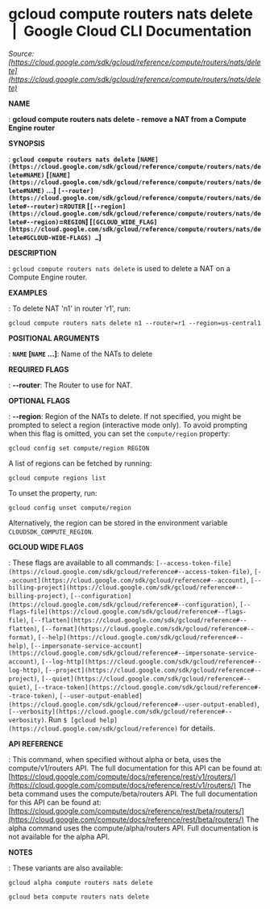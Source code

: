 # gcloud compute routers nats delete  |  Google Cloud CLI Documentation

*Source: [https://cloud.google.com/sdk/gcloud/reference/compute/routers/nats/delete](https://cloud.google.com/sdk/gcloud/reference/compute/routers/nats/delete)*

**NAME**

: **gcloud compute routers nats delete - remove a NAT from a Compute Engine router**

**SYNOPSIS**

: **`gcloud compute routers nats delete` `[NAME](https://cloud.google.com/sdk/gcloud/reference/compute/routers/nats/delete#NAME)` [`[NAME](https://cloud.google.com/sdk/gcloud/reference/compute/routers/nats/delete#NAME)` …] `[--router](https://cloud.google.com/sdk/gcloud/reference/compute/routers/nats/delete#--router)`=`ROUTER` [`[--region](https://cloud.google.com/sdk/gcloud/reference/compute/routers/nats/delete#--region)`=`REGION`] [`[GCLOUD_WIDE_FLAG](https://cloud.google.com/sdk/gcloud/reference/compute/routers/nats/delete#GCLOUD-WIDE-FLAGS) …`]**

**DESCRIPTION**

: `gcloud compute routers nats delete` is used to delete a NAT on a
Compute Engine router.

**EXAMPLES**

: To delete NAT 'n1' in router 'r1', run:

```
gcloud compute routers nats delete n1 --router=r1 --region=us-central1
```

**POSITIONAL ARGUMENTS**

: **`NAME` [`NAME` …]**:
Name of the NATs to delete

**REQUIRED FLAGS**

: **--router**:
The Router to use for NAT.

**OPTIONAL FLAGS**

: **--region**:
Region of the NATs to delete. If not specified, you might be prompted to select
a region (interactive mode only).
To avoid prompting when this flag is omitted, you can set the
``compute/region`` property:

```
gcloud config set compute/region REGION
```

A list of regions can be fetched by running:

```
gcloud compute regions list
```

To unset the property, run:

```
gcloud config unset compute/region
```

Alternatively, the region can be stored in the environment variable
``CLOUDSDK_COMPUTE_REGION``.

**GCLOUD WIDE FLAGS**

: These flags are available to all commands: `[--access-token-file](https://cloud.google.com/sdk/gcloud/reference#--access-token-file)`,
`[--account](https://cloud.google.com/sdk/gcloud/reference#--account)`, `[--billing-project](https://cloud.google.com/sdk/gcloud/reference#--billing-project)`,
`[--configuration](https://cloud.google.com/sdk/gcloud/reference#--configuration)`,
`[--flags-file](https://cloud.google.com/sdk/gcloud/reference#--flags-file)`,
`[--flatten](https://cloud.google.com/sdk/gcloud/reference#--flatten)`, `[--format](https://cloud.google.com/sdk/gcloud/reference#--format)`, `[--help](https://cloud.google.com/sdk/gcloud/reference#--help)`, `[--impersonate-service-account](https://cloud.google.com/sdk/gcloud/reference#--impersonate-service-account)`,
`[--log-http](https://cloud.google.com/sdk/gcloud/reference#--log-http)`,
`[--project](https://cloud.google.com/sdk/gcloud/reference#--project)`, `[--quiet](https://cloud.google.com/sdk/gcloud/reference#--quiet)`, `[--trace-token](https://cloud.google.com/sdk/gcloud/reference#--trace-token)`, `[--user-output-enabled](https://cloud.google.com/sdk/gcloud/reference#--user-output-enabled)`,
`[--verbosity](https://cloud.google.com/sdk/gcloud/reference#--verbosity)`.
Run `$ [gcloud help](https://cloud.google.com/sdk/gcloud/reference)` for details.

**API REFERENCE**

: This command, when specified without alpha or beta, uses the compute/v1/routers
API. The full documentation for this API can be found at: [https://cloud.google.com/compute/docs/reference/rest/v1/routers/](https://cloud.google.com/compute/docs/reference/rest/v1/routers/)
The beta command uses the compute/beta/routers API. The full documentation for
this API can be found at: [https://cloud.google.com/compute/docs/reference/rest/beta/routers/](https://cloud.google.com/compute/docs/reference/rest/beta/routers/)
The alpha command uses the compute/alpha/routers API. Full documentation is not
available for the alpha API.

**NOTES**

: These variants are also available:

```
gcloud alpha compute routers nats delete
```

```
gcloud beta compute routers nats delete
```